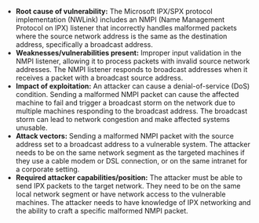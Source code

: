 - **Root cause of vulnerability:** The Microsoft IPX/SPX protocol implementation (NWLink) includes an NMPI (Name Management Protocol on IPX) listener that incorrectly handles malformed packets where the source network address is the same as the destination address, specifically a broadcast address.
- **Weaknesses/vulnerabilities present:** Improper input validation in the NMPI listener, allowing it to process packets with invalid source network addresses. The NMPI listener responds to broadcast addresses when it receives a packet with a broadcast source address.
- **Impact of exploitation:** An attacker can cause a denial-of-service (DoS) condition. Sending a malformed NMPI packet can cause the affected machine to fail and trigger a broadcast storm on the network due to multiple machines responding to the broadcast address. The broadcast storm can lead to network congestion and make affected systems unusable.
- **Attack vectors:** Sending a malformed NMPI packet with the source address set to a broadcast address to a vulnerable system. The attacker needs to be on the same network segment as the targeted machines if they use a cable modem or DSL connection, or on the same intranet for a corporate setting.
- **Required attacker capabilities/position:** The attacker must be able to send IPX packets to the target network. They need to be on the same local network segment or have network access to the vulnerable machines. The attacker needs to have knowledge of IPX networking and the ability to craft a specific malformed NMPI packet.